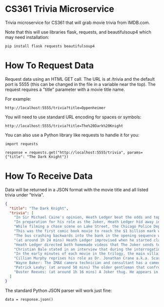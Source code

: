 # CS361 Trivia Microservice
Trivia microservice for CS361 that will grab movie trivia from IMDB.com.

Note that this will use libraries flask, requests, and beautifulsoup4 which may need installation:

`pip install flask requests beautifulsoup4`

# How To Request Data
Request data using an HTML GET call. The URL is at /trivia and the default port is 5555 (this can be changed in the file in a variable near the top). The request requires a "title" parameter with a movie title name.

For example:

`http://localhost:5555/trivia?title=Oppenheimer`

You will need to use standard URL encoding for spaces or symbols:

`http://localhost:5555/trivia?title=The%20Dark%20Knight`

You can also use a Python library like requests to handle it for you:

`import requests`

`response = requests.get("http://localhost:5555/trivia", params={"title": "The Dark Knight"})`

# How To Receive Data
Data will be returned in a JSON format with the movie title and all listed trivia under "trivia".

``` json
{
  "title": "The Dark Knight",
  "trivia": [
    "In Sir Michael Caine's opinion, Heath Ledger beat the odds and topped Jack Nicholson's Joker from Batman (1989): \"Jack was like a clown figure, benign but wicked, maybe a killer old uncle. He could be funny and make you laugh. Heath's gone in a completely different direction to Jack, he's like a really scary psychopath. He's a lovely guy and his Joker is going to be a hell of a revelation in this picture.\" Caine bases this belief on a scene where The Joker pays a visit to Bruce Wayne's penthouse. He'd never met Ledger before, so when Ledger arrived and performed, he gave Caine such a fright, he forgot his lines.",
    "In preparation for his role as the Joker, Heath Ledger hid away in a motel room for about six weeks. During this extended stay of seclusion, Ledger delved deep into the psychology of the character. He devoted himself to developing the Joker's every tic, namely the voice and that sadistic-sounding laugh (for the voice, Ledger's goal was to create a tone that didn't echo the work Jack Nicholson did in his 1989 performance as the Joker). Ledger's interpretation of the Joker's appearance was primarily based on the chaotic, disheveled look of punk rocker Sid Vicious combined with the psychotic mannerisms of Malcolm McDowell's character, Alex De Large, from A Clockwork Orange (1971).",
    "While filming a chase scene on Lake Street, the Chicago Police Department received several calls from concerned citizens stating that the police were involved in a vehicle pursuit with a dark vehicle of unknown make or model.",
    "This was the first comic book movie to reach the $1 billion mark worldwide.",
    "The bus crashing backwards into the bank in the opening sequence was much harder to pull off than was anticipated. The bus had to be taken apart and reassembled inside the building (a disused post office), concealed behind a large false wall, and then propelled backwards with an air cannon.",
    "(at around 1h 24 mins) Heath Ledger improvised when he started clapping inside his jail cell in a mocking and sardonic way, as Gordon is promoted. The clapping was not scripted, but Sir Christopher Nolan immediately encouraged the crew to continue filming, and the sequence was included in the final cut.",
    "Heath Ledger directed both homemade videos that The Joker sends to GCN. The first video involving the fake Batman was done under writer, producer, and director Sir Christopher Nolan's supervision. Nolan thought Ledger had done so well with that sequence, he felt there was no need for him to be there when it came time to film the scene where reporter Mike Engel reads The Joker's statement. He put his trust in Ledger and let him do whatever he wanted, ultimately pleased with the result after he'd seen the outcome.",
    "Christian Bale stated in an interview that during the interrogation scene, Heath Ledger wanted him to beat him as hard as he could to get the real feeling of what was required from the scene.",
    "In the early minutes of each movie in the trilogy, the main villain (Ra's al Ghul, The Joker, Bane) disguises himself as one of his own henchmen, and there is a conversation about said villain in each scene.",
    "Cillian Murphy reprises his role as Dr. Jonathan Crane a.k.a. Scarecrow from Batman Begins (2005) in this movie. This makes him the first actor to reprise the role of a Batman villain in the whole film franchise. He also reprises his role in a cameo in The Dark Knight Rises (2012).",
    "Wayne Baker: The IMAX camera technician and consultant has a cameo that is the only close-up shot in the IMAX format in this movie. He sits on the loading dock and reacts to the Batpod emerging from the wreckage of the Batmobile.",
    "Patrick Leahy: (at around 50 mins) The older gentleman that confronts The Joker at the party thrown by Bruce Wayne for Harvey Dent. Senator Leahy is a huge Batman fan, and arranged an early showing of the movie on July 12th, as a fundraiser for the children's section of the Kellogg-Hubbard Library in Montpelier, Vermont. He also appeared in Batman & Robin (1997) and as a Batman: The Animated Series (1992) voice.",
    "Buster Reeves: (at around 1h 16 mins) A Joker thug. He appears in the trailer of The Joker's semi-truck, as he hands The Joker his weapons, and he fires them at the police transport. He then rides in the passenger seat of the cab of the truck as The Joker drives."
  ]
}
```

The standard Python JSON parser will work just fine:

`data = response.json()`


